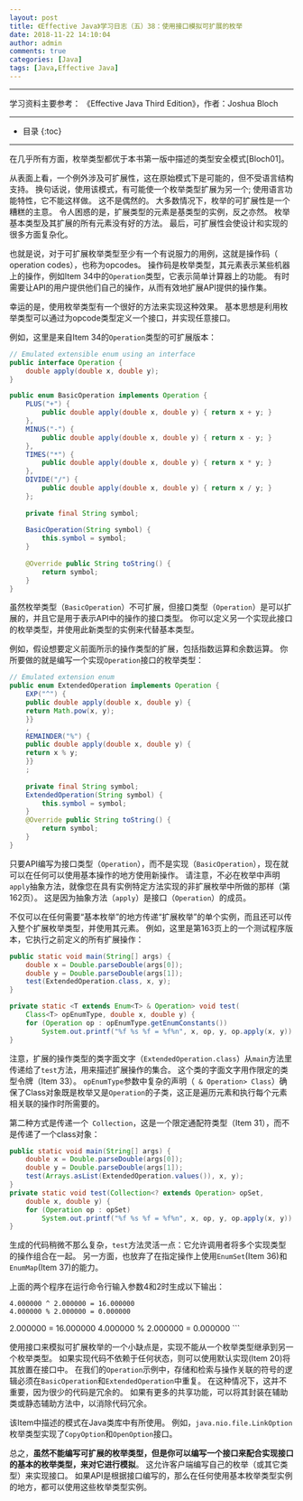 ```yaml
---
layout: post
title: 《Effective Java》学习日志（五）38：使用接口模拟可扩展的枚举
date: 2018-11-22 14:10:04
author: admin
comments: true
categories: [Java]
tags: [Java,Effective Java]
---
```



<!-- more -->

---

学习资料主要参考： 《Effective Java Third Edition》，作者：Joshua Bloch

---




* 目录
{:toc}

---

在几乎所有方面，枚举类型都优于本书第一版中描述的类型安全模式[Bloch01]。 

从表面上看，一个例外涉及可扩展性，这在原始模式下是可能的，但不受语言结构支持。 
换句话说，使用该模式，有可能使一个枚举类型扩展为另一个; 使用语言功能特性，它不能这样做。 
这不是偶然的。 大多数情况下，枚举的可扩展性是一个糟糕的主意。 
令人困惑的是，扩展类型的元素是基类型的实例，反之亦然。 
枚举基本类型及其扩展的所有元素没有好的方法。 
最后，可扩展性会使设计和实现的很多方面复杂化。 

也就是说，对于可扩展枚举类型至少有一个有说服力的用例，这就是操作码（ operation codes），也称为opcodes。 
操作码是枚举类型，其元素表示某些机器上的操作，例如Item 34中的`Operation`类型，它表示简单计算器上的功能。 
有时需要让API的用户提供他们自己的操作，从而有效地扩展API提供的操作集。 

幸运的是，使用枚举类型有一个很好的方法来实现这种效果。
基本思想是利用枚举类型可以通过为opcode类型定义一个接口，并实现任意接口。

例如，这里是来自Item 34的`Operation`类型的可扩展版本： 

```java
// Emulated extensible enum using an interface 
public interface Operation { 
    double apply(double x, double y); 
} 

public enum BasicOperation implements Operation { 
    PLUS("+") { 
        public double apply(double x, double y) { return x + y; } 
    }, 
    MINUS("-") { 
        public double apply(double x, double y) { return x - y; } 
    }, 
    TIMES("*") { 
        public double apply(double x, double y) { return x * y; } 
    }, 
    DIVIDE("/") { 
        public double apply(double x, double y) { return x / y; } 
    }; 
    
    private final String symbol; 
    
    BasicOperation(String symbol) { 
        this.symbol = symbol; 
    } 
    
    @Override public String toString() { 
        return symbol; 
    } 
} 
``` 

虽然枚举类型（`BasicOperation`）不可扩展，但接口类型（`Operation`）是可以扩展的，并且它是用于表示API中的操作的接口类型。
你可以定义另一个实现此接口的枚举类型，并使用此新类型的实例来代替基本类型。 

例如，假设想要定义前面所示的操作类型的扩展，包括指数运算和余数运算。 
你所要做的就是编写一个实现`Operation`接口的枚举类型： 
```java
// Emulated extension enum
public enum ExtendedOperation implements Operation {
    EXP("^") {
    public double apply(double x, double y) {
    return Math.pow(x, y);
    }}
    ,
    REMAINDER("%") {
    public double apply(double x, double y) {
    return x % y;
    }}
    ;
    
    private final String symbol;
    ExtendedOperation(String symbol) {
        this.symbol = symbol;
    }
    @Override public String toString() {
        return symbol;
    }
}
```

只要API编写为接口类型（`Operation`），而不是实现（`BasicOperation`），现在就可以在任何可以使用基本操作的地方使用新操作。
请注意，不必在枚举中声明`apply`抽象方法，就像您在具有实例特定方法实现的非扩展枚举中所做的那样（第162页）。 
这是因为抽象方法（`apply`）是接口（`Operation`）的成员。 

不仅可以在任何需要“基本枚举”的地方传递“扩展枚举”的单个实例，而且还可以传入整个扩展枚举类型，并使用其元素。 
例如，这里是第163页上的一个测试程序版本，它执行之前定义的所有扩展操作： 
```java
public static void main(String[] args) {
    double x = Double.parseDouble(args[0]);
    double y = Double.parseDouble(args[1]);
    test(ExtendedOperation.class, x, y);
}

private static <T extends Enum<T> & Operation> void test(
    Class<T> opEnumType, double x, double y) {
    for (Operation op : opEnumType.getEnumConstants())
        System.out.printf("%f %s %f = %f%n", x, op, y, op.apply(x, y));
}
```

注意，扩展的操作类型的类字面文字（`ExtendedOperation.class`）从`main`方法里传递给了`test`方法，用来描述扩展操作的集合。
这个类的字面文字用作限定的类型令牌（Item 33）。
`opEnumType`参数中复杂的声明（` & Operation> Class`）确保了Class对象既是枚举又是`Operation`的子类，这正是遍历元素和执行每个元素相关联的操作时所需要的。 

第二种方式是传递一个` Collection`，这是一个限定通配符类型（Item 31），而不是传递了一个class对象： 
```java
public static void main(String[] args) {
    double x = Double.parseDouble(args[0]);
    double y = Double.parseDouble(args[1]);
    test(Arrays.asList(ExtendedOperation.values()), x, y);
}
private static void test(Collection<? extends Operation> opSet,
    double x, double y) {
    for (Operation op : opSet)
        System.out.printf("%f %s %f = %f%n", x, op, y, op.apply(x, y));
}
```

生成的代码稍微不那么复杂，`test`方法灵活一点：它允许调用者将多个实现类型的操作组合在一起。
另一方面，也放弃了在指定操作上使用`EnumSet`(Item 36)和`EnumMap`(Item 37)的能力。 

上面的两个程序在运行命令行输入参数4和2时生成以下输出： 

    4.000000 ^ 2.000000 = 16.000000
    4.000000 % 2.000000 = 0.000000
    

 2.000000 = 16.000000 4.000000 % 2.000000 = 0.000000 ``` 
 
使用接口来模拟可扩展枚举的一个小缺点是，实现不能从一个枚举类型继承到另一个枚举类型。
如果实现代码不依赖于任何状态，则可以使用默认实现(Item 20)将其放置在接口中。
在我们的`Operation`示例中，存储和检索与操作关联的符号的逻辑必须在`BasicOperation`和`ExtendedOperation`中重复。
在这种情况下，这并不重要，因为很少的代码是冗余的。
如果有更多的共享功能，可以将其封装在辅助类或静态辅助方法中，以消除代码冗余。 

该Item中描述的模式在Java类库中有所使用。
例如，`java.nio.file.LinkOption`枚举类型实现了`CopyOption`和`OpenOption`接口。 

总之，**虽然不能编写可扩展的枚举类型，但是你可以编写一个接口来配合实现接口的基本的枚举类型，来对它进行模拟**。
这允许客户端编写自己的枚举（或其它类型）来实现接口。
如果API是根据接口编写的，那么在任何使用基本枚举类型实例的地方，都可以使用这些枚举类型实例。
